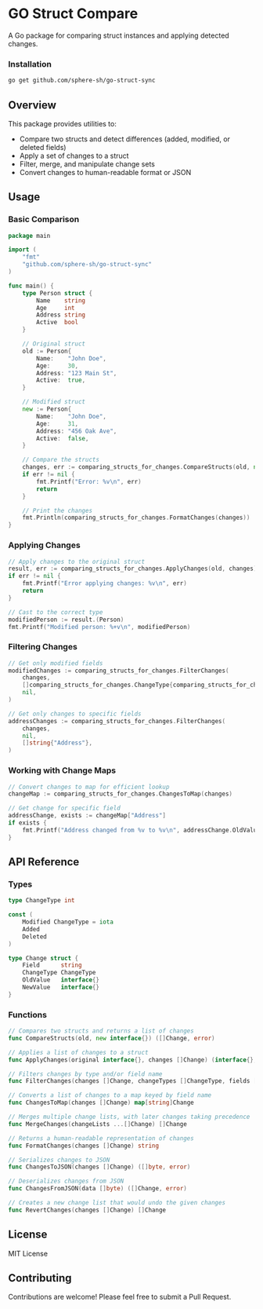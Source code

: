 # GO Struct Compare
A Go package for comparing struct instances and applying detected changes.


### Installation
```bash
go get github.com/sphere-sh/go-struct-sync
````

## Overview
This package provides utilities to:
- Compare two structs and detect differences (added, modified, or deleted fields)
- Apply a set of changes to a struct
- Filter, merge, and manipulate change sets
- Convert changes to human-readable format or JSON

## Usage

### Basic Comparison

```go
package main

import (
    "fmt"
    "github.com/sphere-sh/go-struct-sync"
)

func main() {
    type Person struct {
        Name    string
        Age     int
        Address string
        Active  bool
    }

    // Original struct
    old := Person{
        Name:    "John Doe",
        Age:     30,
        Address: "123 Main St", 
        Active:  true,
    }

    // Modified struct
    new := Person{
        Name:    "John Doe",
        Age:     31,
        Address: "456 Oak Ave",
        Active:  false,
    }

    // Compare the structs
    changes, err := comparing_structs_for_changes.CompareStructs(old, new)
    if err != nil {
        fmt.Printf("Error: %v\n", err)
        return
    }

    // Print the changes
    fmt.Println(comparing_structs_for_changes.FormatChanges(changes))
}
```

### Applying Changes

```go
// Apply changes to the original struct
result, err := comparing_structs_for_changes.ApplyChanges(old, changes)
if err != nil {
    fmt.Printf("Error applying changes: %v\n", err)
    return
}

// Cast to the correct type
modifiedPerson := result.(Person)
fmt.Printf("Modified person: %+v\n", modifiedPerson)
```

### Filtering Changes

```go
// Get only modified fields
modifiedChanges := comparing_structs_for_changes.FilterChanges(
    changes, 
    []comparing_structs_for_changes.ChangeType{comparing_structs_for_changes.Modified}, 
    nil,
)

// Get only changes to specific fields
addressChanges := comparing_structs_for_changes.FilterChanges(
    changes, 
    nil, 
    []string{"Address"},
)
```

### Working with Change Maps

```go
// Convert changes to map for efficient lookup
changeMap := comparing_structs_for_changes.ChangesToMap(changes)

// Get change for specific field
addressChange, exists := changeMap["Address"]
if exists {
    fmt.Printf("Address changed from %v to %v\n", addressChange.OldValue, addressChange.NewValue)
}
```

## API Reference

### Types

```go
type ChangeType int

const (
    Modified ChangeType = iota
    Added
    Deleted
)

type Change struct {
    Field      string
    ChangeType ChangeType
    OldValue   interface{}
    NewValue   interface{}
}
```

### Functions

```go
// Compares two structs and returns a list of changes
func CompareStructs(old, new interface{}) ([]Change, error)

// Applies a list of changes to a struct
func ApplyChanges(original interface{}, changes []Change) (interface{}, error)

// Filters changes by type and/or field name
func FilterChanges(changes []Change, changeTypes []ChangeType, fields []string) []Change

// Converts a list of changes to a map keyed by field name
func ChangesToMap(changes []Change) map[string]Change

// Merges multiple change lists, with later changes taking precedence
func MergeChanges(changeLists ...[]Change) []Change

// Returns a human-readable representation of changes
func FormatChanges(changes []Change) string

// Serializes changes to JSON
func ChangesToJSON(changes []Change) ([]byte, error)

// Deserializes changes from JSON
func ChangesFromJSON(data []byte) ([]Change, error)

// Creates a new change list that would undo the given changes
func RevertChanges(changes []Change) []Change
```

## License
MIT License

## Contributing
Contributions are welcome! Please feel free to submit a Pull Request.